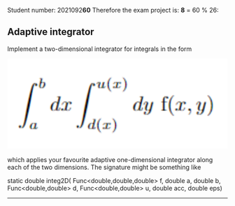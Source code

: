 Student number: 2021092**60**
Therefore the exam project is: **8** = 60 % 26: 

Adaptive integrator
-------------------
Implement a two-dimensional integrator for integrals in the form

![name](2dintegral.png)

which applies your favourite adaptive one-dimensional integrator along each of the two dimensions. The signature might be something like

static double integ2D(
	Func<double,double,double> f,
	double a, double b,
	Func<double,double> d,
	Func<double,double> u,
	double acc, double eps)

-------------------


